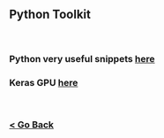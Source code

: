 ## Python Toolkit

<br>

### Python very useful snippets [here](https://github.com/gmihaila/snippets_py)

### Keras GPU [here](https://github.com/gmihaila/unt_hpc/blob/master/python/machine_learning/multi_gpu.md/)

<br/>

### [< Go Back](https://github.com/gmihaila/unt_hpc)
